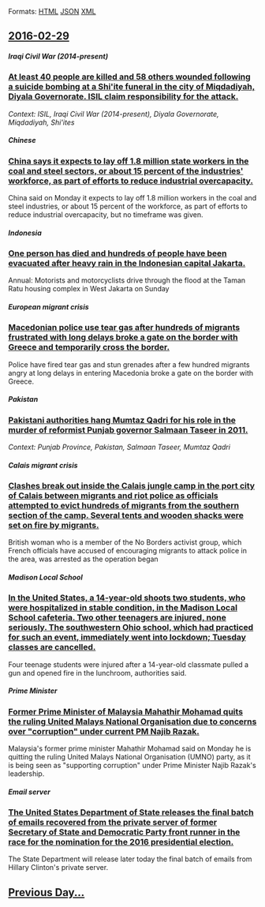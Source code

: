 
Formats: [HTML](2016/02/29/index.html)  [JSON](2016/02/29/index.json)  [XML](2016/02/29/index.xml)  

## [2016-02-29](/news/2016/02/29/index.md)

##### Iraqi Civil War (2014-present)
### [At least 40 people are killed and 58 others wounded following a suicide bombing at a Shi'ite funeral in the city of Miqdadiyah, Diyala Governorate. ISIL claim responsibility for the attack. ](/news/2016/02/29/at-least-40-people-are-killed-and-58-others-wounded-following-a-suicide-bombing-at-a-shi-ite-funeral-in-the-city-of-miqdadiyah-diyala-gover.md)
_Context: ISIL, Iraqi Civil War (2014-present), Diyala Governorate, Miqdadiyah, Shi'ites_

##### Chinese
### [China says it expects to lay off 1.8 million state workers in the coal and steel sectors, or about 15 percent of the industries' workforce, as part of efforts to reduce industrial overcapacity. ](/news/2016/02/29/china-says-it-expects-to-lay-off-1-8-million-state-workers-in-the-coal-and-steel-sectors-or-about-15-percent-of-the-industries-workforce.md)
China said on Monday it expects to lay off 1.8 million workers in the coal and steel industries, or about 15 percent of the workforce, as part of efforts to reduce industrial overcapacity, but no timeframe was given.

##### Indonesia
### [One person has died and hundreds of people have been evacuated after heavy rain in the Indonesian capital Jakarta. ](/news/2016/02/29/one-person-has-died-and-hundreds-of-people-have-been-evacuated-after-heavy-rain-in-the-indonesian-capital-jakarta.md)
Annual: Motorists and motorcyclists drive through the flood at the Taman Ratu housing complex in West Jakarta on Sunday

##### European migrant crisis
### [Macedonian police use tear gas after hundreds of migrants frustrated with long delays broke a gate on the border with Greece and temporarily cross the border. ](/news/2016/02/29/macedonian-police-use-tear-gas-after-hundreds-of-migrants-frustrated-with-long-delays-broke-a-gate-on-the-border-with-greece-and-temporarily.md)
Police have fired tear gas and stun grenades after a few hundred migrants angry at long delays in entering Macedonia broke a gate on the border with Greece.

##### Pakistan
### [Pakistani authorities hang Mumtaz Qadri for his role in the murder of reformist Punjab governor Salmaan Taseer in 2011. ](/news/2016/02/29/pakistani-authorities-hang-mumtaz-qadri-for-his-role-in-the-murder-of-reformist-punjab-governor-salmaan-taseer-in-2011.md)
_Context: Punjab Province, Pakistan, Salmaan Taseer, Mumtaz Qadri_

##### Calais migrant crisis
### [Clashes break out inside the Calais jungle camp in the port city of Calais between migrants and riot police as officials attempted to evict hundreds of migrants from the southern section of the camp. Several tents and wooden shacks were set on fire by migrants. ](/news/2016/02/29/clashes-break-out-inside-the-calais-jungle-camp-in-the-port-city-of-calais-between-migrants-and-riot-police-as-officials-attempted-to-evict.md)
British woman who is a member of the No Borders activist group, which French officials have accused of encouraging migrants to attack police in the area, was arrested as the operation began

##### Madison Local School
### [In the United States, a 14-year-old shoots two students, who were hospitalized in stable condition, in the Madison Local School cafeteria. Two other teenagers are injured, none seriously. The southwestern Ohio school, which had practiced for such an event, immediately went into lockdown; Tuesday classes are cancelled. ](/news/2016/02/29/in-the-united-states-a-14-year-old-shoots-two-students-who-were-hospitalized-in-stable-condition-in-the-madison-local-school-cafeteria-t.md)
Four teenage students were injured after a 14-year-old classmate pulled a gun and opened fire in the lunchroom, authorities said.

##### Prime Minister
### [Former Prime Minister of Malaysia Mahathir Mohamad quits the ruling United Malays National Organisation due to concerns over "corruption" under current PM Najib Razak. ](/news/2016/02/29/former-prime-minister-of-malaysia-mahathir-mohamad-quits-the-ruling-united-malays-national-organisation-due-to-concerns-over-corruption-un.md)
 Malaysia&#039;s former prime minister Mahathir Mohamad said on Monday he is quitting the ruling United Malays National Organisation (UMNO) party, as it is being seen as &#034;supporting corruption&#034; under Prime Minister Najib Razak&#039;s leadership.

##### Email server
### [The United States Department of State releases the final batch of emails recovered from the private server of former Secretary of State and Democratic Party front runner in the race for the nomination for the 2016 presidential election. ](/news/2016/02/29/the-united-states-department-of-state-releases-the-final-batch-of-emails-recovered-from-the-private-server-of-former-secretary-of-state-and.md)
The State Department will release later today the final batch of emails from Hillary Clinton&#x27;s private server.

## [Previous Day...](/news/2016/02/28/index.md)

